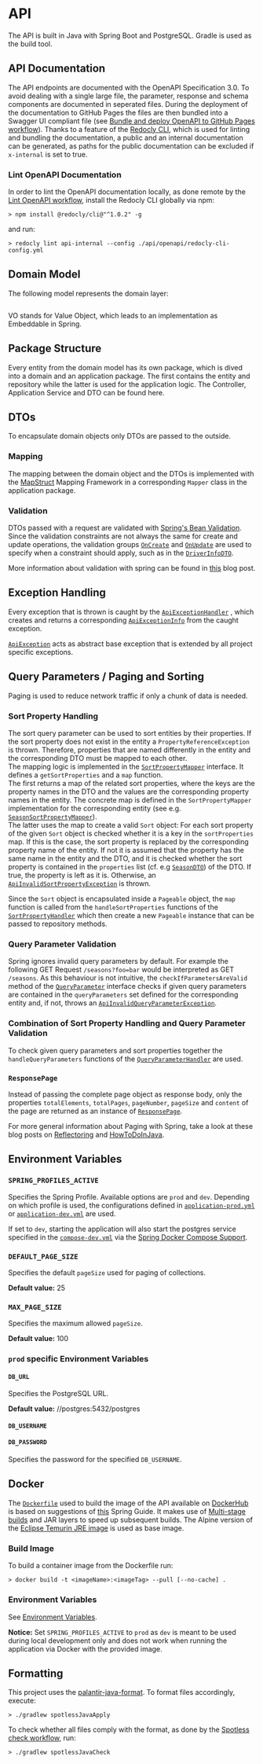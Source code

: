 # API

The API is built in Java with Spring Boot and PostgreSQL. Gradle is used as the build tool.

<!--The API is built in Java with [Spring Boot](https://spring.io/projects/spring-boot).
[Postgres SQL](https://www.postgresql.org/) serves as underlying database and Gradle is used as the build tool.-->

## API Documentation

The API endpoints are documented with the OpenAPI Specification 3.0.
To avoid dealing with a single large file, the
parameter, response and schema components are documented in seperated files.
During the deployment of the documentation to GitHub Pages the files are then bundled into a Swagger UI compliant file
(see [Bundle and deploy OpenAPI to GitHub Pages workflow](../.github/workflows/bundle-and-deploy-openapi.yml)).
Thanks to a feature of the [Redocly CLI](https://github.com/Redocly/redocly-cli),
which is used for linting and bundling the documentation, a public and an internal documentation
can be generated, as paths for the public documentation can be excluded if `x-internal` is set to true.

### Lint OpenAPI Documentation

In order to lint the OpenAPI documentation locally, as done remote by the
[Lint OpenAPI workflow](../.github/workflows/lint-openapi.yml), install the Redocly CLI globally via npm:

```shell
> npm install @redocly/cli@"^1.0.2" -g
```

and run:

```shell
> redocly lint api-internal --config ./api/openapi/redocly-cli-config.yml
```

<!--This way it is also possible to generate an internal API documentation and

This way it is also possible to generate a
This way it is also possible to generate a public documentation where only GET Requests are allowed and an internal documen

For the deployment of the specification with Swagger UI to GitHub Pages the workflow `Bundle and deploy OpenAPI to GitHub Pages`
is uses.
To deploy the documentation with Swagger UI to GitHub Pages the workflow

To deploy the documentation with Swagger UI and GitHub Pages
In order to provide the documentation via GitHub Pages the files are bundled in the `Bundle and deploy OpenAPI to GitHub Pages`
workflow
and bundled into a Swagger UI compliant file
using the [Redocly CLI](https://github.com/Redocly/redocly-cli)

As not everyone should be able to create, update or delete data, `x-internal` is set to true for all non-GET endpoints.
This way, the endpoints can be excluded when all files are bundled into a Swagger UI compliant file using the
[Redocly CLI](https://github.com/Redocly/redocly-cli).-->

## Domain Model

The following model represents the domain layer:

<!--The following model represents the domain layer implemented with
[Spring Data JPA](https://spring.io/projects/spring-data-jpa):-->

<img alt="" src="domain-model.png">

VO stands for Value Object, which leads to an implementation as Embeddable in Spring.

## Package Structure

Every entity from the domain model has its own package, which is dived into a domain and an application package.
The first contains the entity and repository while the latter is used for the application logic.
The Controller, Application Service and DTO can be found here.

## DTOs

To encapsulate domain objects only DTOs are passed to the outside.

### Mapping

The mapping between the domain object and the DTOs is implemented with the [MapStruct](https://mapstruct.org/)
Mapping Framework in a corresponding `Mapper` class in the application package.

<!--The Mapping between the domain object and DTOs is realized with the
[MapStruct](https://mapstruct.org/) Mapping Framework. This resolves in
a Mapper class in the application package for each entity.-->

### Validation

DTOs passed with a request are validated with
[Spring's Bean Validation](https://docs.spring.io/spring-framework/reference/core/validation/beanvalidation.html).
Since the validation constraints are not always the same for create and update operations, the validation groups
[`OnCreate`](./src/main/java/api/validation/OnCreate.java) and
[`OnUpdate`](./src/main/java/api/validation/OnUpdate.java) are used to
specify when a constraint should apply, such as in the
[`DriverInfoDTO`](./src/main/java/api/driverofrace/application/DriverInfoDTO.java).

More information about validation with spring can be found in
[this](https://reflectoring.io/bean-validation-with-spring-boot/) blog post.

## Exception Handling

Every exception that is thrown is caught by the
[`ApiExceptionHandler`](./src/main/java/api/exception/ApiExceptionHandler.java)
, which creates and returns a corresponding
[`ApiExceptionInfo`](./src/main/java/api/exception/ApiExceptionHandler.java)
from the caught exception.

[`ApiException`](./src/main/java/api/exception/ApiException.java)
acts as abstract base exception that is extended by all project specific
exceptions.

## Query Parameters / Paging and Sorting

Paging is used to reduce network traffic if only a chunk of data is needed.

<!-- The paging and sorting parameters described in the API documentation are bundled in a Pageable object, which is
therefore a parameter in all controller methods that return a collection. Another parameter that these controller
methods have is the `parameters` parameter, which is an instance of
`MultiValueMap<String, String>` and which stores all given query parameters that are then validated
(see [Query Parameters](#query-parameters)). -->

<!-- ### Sort Properties -->

### Sort Property Handling

<!-- #### SortPropertyMapper -->

The sort query parameter can be used to sort entities by their properties. If the sort property does not exist in the
entity a `PropertyReferenceException` is thrown. Therefore, properties that are named differently in the entity and the
corresponding DTO must be mapped to each other. <br>
The mapping logic is implemented in the
[`SortPropertyMapper`](./src/main/java/api/queryparameter/sort/SortPropertyMapper.java) interface.
It defines a `getSortProperties` and a `map` function. <br> The first returns a map of the related sort properties,
where the keys are the property names in the DTO and the values are the corresponding property names in the entity.
The concrete map is defined in the `SortPropertyMapper` implementation for the corresponding entity
(see e.g. [`SeasonSortPropertyMapper`](./src/main/java/api/season/application/SeasonSortPropertyMapper.java)). <br>
The latter uses the map to create a valid `Sort` object: For each sort property of the given `Sort` object is checked
whether it is a key in the `sortProperties` map.
If this is the case, the sort property is replaced by the corresponding property name of the entity.
If not it is assumed that the property has the same name in the entity and the DTO, and it is checked whether
the sort property is contained in the `properties` list
(cf. e.g [`SeasonDTO`](./src/main/java/api/season/application/SeasonDTO.java)) of the DTO.
If true, the property is left as it is. Otherwise, an
[`ApiInvalidSortPropertyException`](./src/main/java/api/exception/ApiInvalidSortPropertyException.java) is thrown.

<!-- #### SortPropertyHandler -->

Since the `Sort` object is encapsulated inside a `Pageable` object, the `map` function is called
from the `handleSortProperties` functions of the
[`SortPropertyHandler`](./src/main/java/api/queryparameter/sort/SortPropertyHandler.java) which then create a new
`Pageable` instance that can be passed to repository methods.

<!-- ### Query Parameters -->

### Query Parameter Validation

Spring ignores invalid query parameters by default. For example the following GET Request
`/seasons?foo=bar` would be interpreted as GET `/seasons`. As this behaviour is not intuitive, the
`checkIfParametersAreValid` method of the
[`QueryParameter`](./src/main/java/api/queryparameter/QueryParameter.java) interface checks if given query parameters
are contained in the `queryParameters` set defined for the corresponding entity and, if not,
throws an [`ApiInvalidQueryParameterException`](./src/main/java/api/exception/ApiInvalidQueryParameterException.java).

<!-- ### Handling Query Parameters and Sort Properties -->

### Combination of Sort Property Handling and Query Parameter Validation

To check given query parameters and sort properties together the `handleQueryParameters` functions of the
[`QueryParameterHandler`](./src/main/java/api/queryparameter/QueryParameterHandler.java) are used.

<!-- To check given query parameters and sort properties together the handleQueryParameters functions of the
QueryParameterHandler call the appropriate function.

As specified query parameters that do not exist are ignored by default

As specifying query parameters that does not exist like the following example
GET `/seasons?foo=bar` are ignored by default and


The QueryParameter interface provides a getQueryParameters and checkIfParametersAreValid method.

Invalid query parameters are ignored by default. -->

<!--ince the `Sort` object is encapsulated inside a `Pageable` object the purpose of the
`handleSortProperties` functions of the
[`SortPropertyHandler`](./src/main/java/api/queryparameter/sort/SortPropertyHandler.java)
is to call the map function of the given
[`SortPropertyMapper`](./src/main/java/api/queryparameter/sort/SortPropertyMapper.java)
and return a new `Pageable` instance.-->

<!--Since the `Sort` object is encapsulated inside a `Pageable` object the provided
handleSortProperties functions by the SortPropertyHandler are used to invoke the map function of the given
SortPropertyMapper and return a new Pageable instance.

Since the `Sort` object is encapsulated inside a `Pageable` object the SortPropertyHandler
provides handleSortProperties methods which invoke the map function of the given
SortPropertyMapper and return a new Pageable instance.

Since the `Sort` object is encapsulated inside a `Pageable` object the handleSortProperties fu

Since the `Sort` object is encapsulated inside a `Pageable` object the handleSortProperties functions
invoke the map function and return a new Pageable instance.

are used
to invoke the map function and

Since the `Sort` object is encapsulated inside a `Pageable` object the handleSortProperties function takes in a Pageable
object, calls the map

Since the `Sort` object is encapsulated inside a `Pageable` object a handleSortProperties function is used
to also create

Since the `Sort` object is encapsulated inside a `Pageable` object when creating a new Sort object also a new Pageable
object neede to be created.

Since the sort properties, defined in a Sort object are encapsulated inside a Pageable object, creating a new
Sort object w

the Pageable object
also needs to be updated

Since the sort properties, defined in a Sort object are encapsulated inside a Pageable object the handleSortProperties
functions defined in the SortPropertyHandler are used to-->

<!--The latter implements the mapping logic and returns a new sort object.

It is checked for each given sort property in the sort object whether it is a key in the `sortProperties` map.-->

<!--If so and if the property is not an id (there is no purpose of sorting objects after an uuid) the sort
property is leaved as it is.

It defines a getSortProperties function which returns a map of the related sort properties, where the key is
the property name in the DTO and the value is the corresponding property name in the entity.

This is the task of the SortPropertyMapper interface.

The related property names are defined in a sortProperties map in
the SortPropertyMapper implementation for the corresponding entity.

This is a problem if a property name in the entity and the
corresponding DTO does not match. As only properties of the DTO are allowed as sort properties, different
property names must be mapped together. This is done by the map method of the SortPropertyMapper interface.
It checks for each given sort property if it is a key in the sortProperties map which is implemented in the SortPropertyMapper
of the corresponding entity (see e.g. SeasonSortPropertyMapper). If so, the sort property replaced by the corresponding
property name of the entity specified as the value in the sortProperties map. If not it is assumed that the property
has the same name in both entity and DTO, and it is checked if the sort property is contained in the properties list
of the DTO. If so and if the property is not an id (there is no purpose of sorting objects after an uuid) the sort
property is leaved as it is. Otherwise, an ApiInvalidSortPropertyException is thrown.

It checks if the given sort properties are keys in the sortProperties Map which is implemented in the SortPropertyMapper
of the corresponding entity (see e.g. SeasonSortPropertyMapper).

It checks if the given sort properties are not ids (no purpose of sorting after ids) are keys in the sortProperties Map which is implemented in the SortPropertyMapper
of the corresponding entity (see e.g. SeasonSortPropertyMapper).

The mapping logic is implemented in the SortPropertyMapper interface which

This is done by the SortPropertyMapper which

But as the properties in an entity and the corresponding DTO do not always have the same name

Through the sort query parameter entities can be sorted

Since sorting is based on entities property names, the property names of the entity and the DTO must match.

a PropertyReferenceException would raise if one would try

As the properties in an entity and the corresponding DTO do not always have the same name, the different property names
need to be mapped, so that sorting works.

As the properties in an entity and the corresponding DTO do not always have the same name, the different property names
need to be mapped, so that sorting works.

As the properties are not always named the same in an entity and the corresponding DTO

Since the property names in the DTO do not always match the property name in the corresponding entity-->

### `ResponsePage`

Instead of passing the complete page object as response body, only
the properties `totalElements`, `totalPages`, `pageNumber`, `pageSize`
and `content` of the page are returned as an instance of
[`ResponsePage`](./src/main/java/api/responsepage/ResponsePage.java).

<!--Instead of passing an instance of Spring's Page class as response body, the lighter
ResponsePage is returned.-->

<!--Instead of passing the complete page object as response body, only
the properties `totalElements`, `totalPages`, `pageNumber`, `pageSize`
and `content` of the page are returned in form of an ResponsePage.

Instead of passing an instance of Spring's Page class as response body the more lightweight
ResponsePage is used.-->

For more general information about Paging with Spring, take a look at these blog posts on
[Reflectoring](https://reflectoring.io/spring-boot-paging/) and
[HowToDoInJava](https://howtodoinjava.com/spring-data/pagination-sorting-example/).

## Environment Variables

### `SPRING_PROFILES_ACTIVE`

Specifies the Spring Profile. Available options are `prod` and `dev`.
Depending on which profile is used, the configurations defined in
[`application-prod.yml`](./src/main/resources/application-prod.yml) or
[`application-dev.yml`](./src/main/resources/application-dev.yml) are used.

If set to `dev`, starting the application will also start the postgres service specified
in the [`compose-dev.yml`](./compose-dev.yml) via the
[Spring Docker Compose Support](https://spring.io/blog/2023/06/21/docker-compose-support-in-spring-boot-3-1).

### `DEFAULT_PAGE_SIZE`

Specifies the default `pageSize` used for paging of collections.

**Default value:** 25

### `MAX_PAGE_SIZE`

Specifies the maximum allowed `pageSize`.

**Default value:** 100

### `prod` specific Environment Variables

#### `DB_URL`

Specifies the PostgreSQL URL.

**Default value:** //postgres:5432/postgres

#### `DB_USERNAME`

#### `DB_PASSWORD`

Specifies the password for the specified `DB_USERNAME`.

## Docker

The [`Dockerfile`](./Dockerfile) used to build the image of the API available on
[DockerHub](https://hub.docker.com/repository/docker/marcheiden/formula-ap1) is based on suggestions of
[this](https://spring.io/guides/topicals/spring-boot-docker/) Spring Guide. It makes use of
[Multi-stage builds](https://docs.docker.com/build/building/multi-stage/) and JAR layers to
speed up subsequent builds. The Alpine version of the
[Eclipse Temurin JRE image](https://hub.docker.com/_/eclipse-temurin) is used as base image.

<!-- The image is based on the Alpine version of the
[Eclipse Temurin JRE image](https://hub.docker.com/_/eclipse-temurin). -->

<!-- The [`Dockerfile`](./Dockerfile) used to build the image of the API available on
[DockerHub](https://hub.docker.com/repository/docker/marcheiden/formula-ap1)
makes use of [Multi-stage builds](https://docs.docker.com/build/building/multi-stage/) and JAR layers to
speed up subsequent builds. For information about containerizing a Spring Boot application take a look
at [this](https://spring.io/guides/topicals/spring-boot-docker/) Spring Guide.

The [`Dockerfile`](./Dockerfile) used to build the image of the API available on
[DockerHub](https://hub.docker.com/repository/docker/marcheiden/formula-ap1) is highly inspired by
[this](https://spring.io/guides/topicals/spring-boot-docker/) Spring Guide. It makes use of
[Multi-stage builds](https://docs.docker.com/build/building/multi-stage/) and JAR layers to
speed up subsequent builds.

The [`Dockerfile`](./Dockerfile) used to build the image of the API available on
[DockerHub](https://hub.docker.com/repository/docker/marcheiden/formula-ap1) is based on suggestion of
[this](https://spring.io/guides/topicals/spring-boot-docker/) Spring Guide. It makes use of
[Multi-stage builds](https://docs.docker.com/build/building/multi-stage/) and JAR layers to
speed up subsequent builds. -->

### Build Image

To build a container image from the Dockerfile run:

```shell
> docker build -t <imageName>:<imageTag> --pull [--no-cache] .
```

### Environment Variables

See [Environment Variables](#environment-variables).

**Notice:** Set `SPRING_PROFILES_ACTIVE` to `prod` as `dev` is meant to be used during local development only
and does not work when running the application via Docker with the provided image.

<!-- **Notice:** Set `SPRING_PROFILES_ACTIVE` to `prod` as `dev` is meant to be used during local development only
and does not work when running the application in a container. -->

## Formatting

<!-- This project uses the spotless gradle plugin -->

This project uses the [palantir-java-format](https://github.com/palantir/palantir-java-format). To format files
accordingly, execute:

```shell
> ./gradlew spotlessJavaApply
```

To check whether all files comply with the format, as done by the
[Spotless check workflow](../.github/workflows/spotless-check.yml), run:

```shell
> ./gradlew spotlessJavaCheck
```

<!-- This is also done by the [Spotless check workflow](../.github/workflows/spotless-check.yml) whenever a pull request
is created. -->
